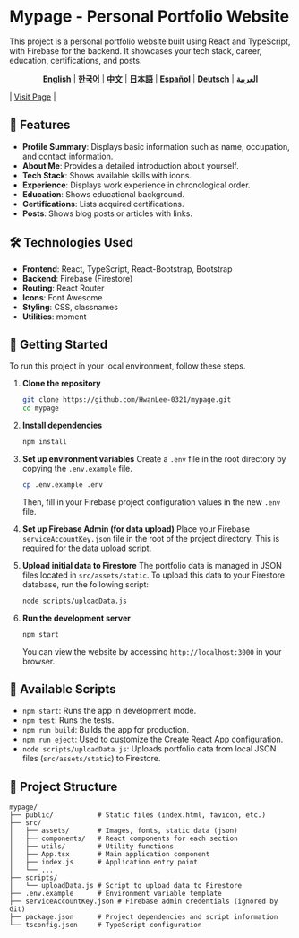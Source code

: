 # Mypage - Personal Portfolio Website

This project is a personal portfolio website built using React and TypeScript, with Firebase for the backend. It showcases your tech stack, career, education, certifications, and posts.

<p align="center">
  <b><a href="./README.md">English</a></b> |
  <b><a href="./docs/README.ko.md">한국어</a></b> |
  <b><a href="./docs/README.zh.md">中文</a></b> |
  <b><a href="./docs/README.ja.md">日本語</a></b> |
  <b><a href="./docs/README.es.md">Español</a></b> |
  <b><a href="./docs/README.de.md">Deutsch</a></b> |
  <b><a href="./docs/README.ar.md">العربية</a></b>
</p>

| [Visit Page](https://hwanlee.site/) |

## 🌟 Features

- **Profile Summary**: Displays basic information such as name, occupation, and contact information.
- **About Me**: Provides a detailed introduction about yourself.
- **Tech Stack**: Shows available skills with icons.
- **Experience**: Displays work experience in chronological order.
- **Education**: Shows educational background.
- **Certifications**: Lists acquired certifications.
- **Posts**: Shows blog posts or articles with links.

## 🛠️ Technologies Used

- **Frontend**: React, TypeScript, React-Bootstrap, Bootstrap
- **Backend**: Firebase (Firestore)
- **Routing**: React Router
- **Icons**: Font Awesome
- **Styling**: CSS, classnames
- **Utilities**: moment

## 🚀 Getting Started

To run this project in your local environment, follow these steps.

1.  **Clone the repository**
    ```bash
    git clone https://github.com/HwanLee-0321/mypage.git
    cd mypage
    ```

2.  **Install dependencies**
    ```bash
    npm install
    ```

3.  **Set up environment variables**
    Create a `.env` file in the root directory by copying the `.env.example` file.
    ```bash
    cp .env.example .env
    ```
    Then, fill in your Firebase project configuration values in the new `.env` file.

4.  **Set up Firebase Admin (for data upload)**
    Place your Firebase `serviceAccountKey.json` file in the root of the project directory. This is required for the data upload script.

5.  **Upload initial data to Firestore**
    The portfolio data is managed in JSON files located in `src/assets/static`. To upload this data to your Firestore database, run the following script:
    ```bash
    node scripts/uploadData.js
    ```

6.  **Run the development server**
    ```bash
    npm start
    ```
    You can view the website by accessing `http://localhost:3000` in your browser.

## 📜 Available Scripts

- `npm start`: Runs the app in development mode.
- `npm test`: Runs the tests.
- `npm run build`: Builds the app for production.
- `npm run eject`: Used to customize the Create React App configuration.
- `node scripts/uploadData.js`: Uploads portfolio data from local JSON files (`src/assets/static`) to Firestore.

## 📁 Project Structure

```
mypage/
├── public/           # Static files (index.html, favicon, etc.)
├── src/
│   ├── assets/       # Images, fonts, static data (json)
│   ├── components/   # React components for each section
│   ├── utils/        # Utility functions
│   ├── App.tsx       # Main application component
│   ├── index.js      # Application entry point
│   └── ...
├── scripts/
│   └── uploadData.js # Script to upload data to Firestore
├── .env.example      # Environment variable template
├── serviceAccountKey.json # Firebase admin credentials (ignored by Git)
├── package.json      # Project dependencies and script information
└── tsconfig.json     # TypeScript configuration
```
